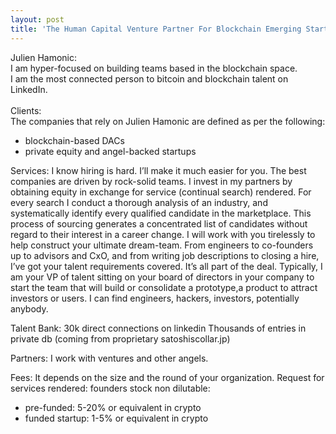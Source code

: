 ```yaml
---
layout: post
title: 'The Human Capital Venture Partner For Blockchain Emerging Startups'
---
```


Julien Hamonic: <br>
I am hyper-focused on building teams based in the blockchain space. <br>
I am the most connected person to bitcoin and blockchain talent on LinkedIn. <br>
<br>
Clients:<br>
The companies that rely on Julien Hamonic are defined as per the following:
* blockchain-based DACs
* private equity and angel-backed startups


Services:
I know hiring is hard. I’ll make it much easier for you.
The best companies are driven by rock-solid teams.
I invest in my partners by obtaining equity in exchange for service (continual search) rendered. 
For every search I conduct a thorough analysis of an industry, and systematically identify every qualified candidate in the marketplace. This process of sourcing generates a concentrated list of candidates without regard to their interest in a career change. 
I will work with you tirelessly to help construct your ultimate dream-team. 
From engineers to co-founders up to advisors and CxO, and from writing job descriptions to closing a hire, I’ve got your talent requirements covered. It’s all part of the deal.
Typically, I am your VP of talent sitting on your board of directors in your company to start the team that will build or consolidate a prototype,a product to attract investors or users.
I can find engineers, hackers, investors, potentially anybody.

Talent Bank:
30k direct connections on linkedin
Thousands of entries in private db (coming from proprietary satoshiscollar.jp)

Partners:
I work with ventures and other angels.

Fees:
It depends on the size and the round of your organization.
Request for services rendered: founders stock non dilutable: 
- pre-funded: 5-20%  or equivalent in crypto
- funded startup: 1-5% or equivalent in crypto
